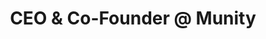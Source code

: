 ---
draft: false
name: "Martin Perreau"
title: "CEO & Co-Founder @ Munity"
socialUrl: "https://www.linkedin.com/in/martin-perreau"
companyUrl: "https://www.munityapps.com/"
quote: "The only Slack where I actually learn stuff!"
avatar: {
    src: "https://media.licdn.com/dms/image/C5603AQHvRgZUZO6LUw/profile-displayphoto-shrink_800_800/0/1642172861838?e=1692835200&v=beta&t=mbw27D960led0SSO52rGkYaolLk7-cEBTuJ-F3QaQWY",
    alt: "MartinP"
}
publishDate: "2022-11-09 15:39"
---